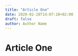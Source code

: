 ```yaml
---
title: "Article One"
date: 2020-02-28T14:07:18+02:00
draft: false
author: Author Name
---
```


# Article One
